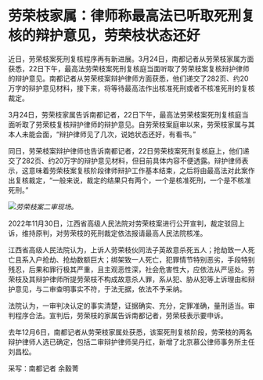 # 劳荣枝家属：律师称最高法已听取死刑复核的辩护意见，劳荣枝状态还好

近日，劳荣枝案死刑复核程序再有新进展。3月24日，南都记者从劳荣枝家属方面获悉，22日下午，最高法劳荣枝案死刑复核庭当面听取了劳荣枝案复核辩护律师的辩护意见。南都记者从劳荣枝案辩护律师方面获悉，他们递交了282页、约20万字的辩护意见材料，接下来，将等待最高法作出核准死刑或者不核准死刑的复核裁定。

3月24日，劳荣枝家属告诉南都记者，22日下午，最高法劳荣枝案死刑复核庭当面听取了劳荣枝复核辩护律师的辩护意见。自劳荣枝案庭审以来，劳荣枝家属与其本人未能会面，“辩护律师见了几次，说她状态还好，有看书。”

同日，劳荣枝案辩护律师也告诉南都记者，22日劳荣枝案死刑复核庭上，他们递交了282页、约20万字的辩护意见材料，但目前具体内容不便透露。辩护律师表示，这意味着劳荣枝案复核阶段律师辩护工作基本结束，之后将由最高法对此案作出复核裁定，“一般来说，裁定的结果只有两个，一个是核准死刑，一个是不核准死刑。”

![](https://inews.gtimg.com/news_bt/OqOudfYOSNQwsbWGbqhyK_J4pbuxOAHBRwD0iTm-EE4cIAA/1000)_劳荣枝案二审现场。_

2022年11月30日，江西省高级人民法院对劳荣枝案进行公开宣判，裁定驳回上诉，维持原判，对劳荣枝的死刑裁定依法报请最高人民法院核准。

江西省高级人民法院认为，上诉人劳荣枝伙同法子英故意杀死五人；抢劫致一人死亡且系入户抢劫、抢劫数额巨大；绑架致一人死亡，犯罪情节特别恶劣，手段特别残忍，后果和罪行极其严重，且主观恶性深，社会危害性大，应依法从严惩处。劳荣枝及其辩护律师所提劳荣枝不构成故意杀人罪，系从犯、胁从犯等上诉理由和辩护意见，与二审查明事实不符，于法无据，依法不予采纳。

法院认为，一审判决认定的事实清楚，证据确实、充分，定罪准确，量刑适当。审判程序合法。宣判后，劳荣枝的家属告诉南都记者，劳荣枝表示要申诉。

去年12月6日，南都记者从劳荣枝家属处获悉，该案死刑复核阶段，劳荣枝的两名辩护律师人选已确定，包括二审辩护律师吴丹红，新增了北京慕公律师事务所主任刘昌松。

采写：南都记者 余毅菁

